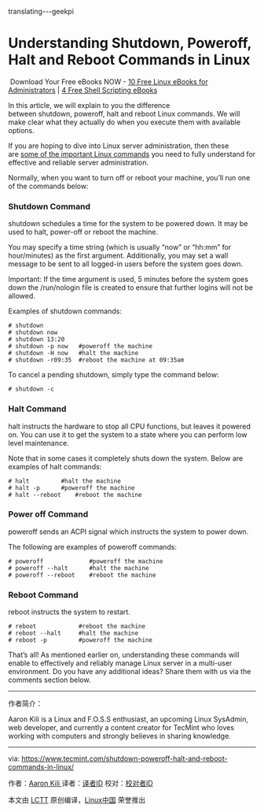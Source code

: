 translating---geekpi

Understanding Shutdown, Poweroff, Halt and Reboot Commands in Linux
============================================================

 Download Your Free eBooks NOW - [10 Free Linux eBooks for Administrators][3] | [4 Free Shell Scripting eBooks][4]

In this article, we will explain to you the difference between shutdown, poweroff, halt and reboot Linux commands. We will make clear what they actually do when you execute them with available options.

If you are hoping to dive into Linux server administration, then these are [some of the important Linux commands][1] you need to fully understand for effective and reliable server administration.

Normally, when you want to turn off or reboot your machine, you’ll run one of the commands below:

### Shutdown Command

shutdown schedules a time for the system to be powered down. It may be used to halt, power-off or reboot the machine.

You may specify a time string (which is usually “now” or “hh:mm” for hour/minutes) as the first argument. Additionally, you may set a wall message to be sent to all logged-in users before the system goes down.

Important: If the time argument is used, 5 minutes before the system goes down the /run/nologin file is created to ensure that further logins will not be allowed.

Examples of shutdown commands:

```
# shutdown
# shutdown now
# shutdown 13:20  
# shutdown -p now	#poweroff the machine
# shutdown -H now	#halt the machine		
# shutdown -r09:35	#reboot the machine at 09:35am
```

To cancel a pending shutdown, simply type the command below:

```
# shutdown -c
```

### Halt Command

halt instructs the hardware to stop all CPU functions, but leaves it powered on. You can use it to get the system to a state where you can perform low level maintenance.

Note that in some cases it completely shuts down the system. Below are examples of halt commands:

```
# halt		   #halt the machine
# halt -p	   #poweroff the machine
# halt --reboot    #reboot the machine
```

### Power off Command

poweroff sends an ACPI signal which instructs the system to power down.

The following are examples of poweroff commands:

```
# poweroff   	       #poweroff the machine
# poweroff --halt      #halt the machine
# poweroff --reboot    #reboot the machine
```

### Reboot Command

reboot instructs the system to restart.

```
# reboot            #reboot the machine
# reboot --halt     #halt the machine
# reboot -p   	    #poweroff the machine
```

That’s all! As mentioned earlier on, understanding these commands will enable to effectively and reliably manage Linux server in a multi-user environment. Do you have any additional ideas? Share them with us via the comments section below.

--------------------------------------------------------------------------------

作者简介：

Aaron Kili is a Linux and F.O.S.S enthusiast, an upcoming Linux SysAdmin, web developer, and currently a content creator for TecMint who loves working with computers and strongly believes in sharing knowledge.


--------------------------

via: https://www.tecmint.com/shutdown-poweroff-halt-and-reboot-commands-in-linux/

作者：[Aaron Kili ][a]
译者：[译者ID](https://github.com/译者ID)
校对：[校对者ID](https://github.com/校对者ID)

本文由 [LCTT](https://github.com/LCTT/TranslateProject) 原创编译，[Linux中国](https://linux.cn/) 荣誉推出

[a]:https://www.tecmint.com/author/aaronkili/
[1]:https://www.tecmint.com/60-commands-of-linux-a-guide-from-newbies-to-system-administrator/
[2]:https://www.tecmint.com/author/aaronkili/
[3]:https://www.tecmint.com/10-useful-free-linux-ebooks-for-newbies-and-administrators/
[4]:https://www.tecmint.com/free-linux-shell-scripting-books/
